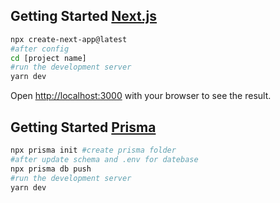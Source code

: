 ## Getting Started [Next.js](https://nextjs.org/)

```bash
npx create-next-app@latest
#after config
cd [project name]
#run the development server
yarn dev
```

Open [http://localhost:3000](http://localhost:3000) with your browser to see the result.

## Getting Started [Prisma](https://www.prisma.io/)

```bash
npx prisma init #create prisma folder
#after update schema and .env for datebase
npx prisma db push
#run the development server
yarn dev
```
